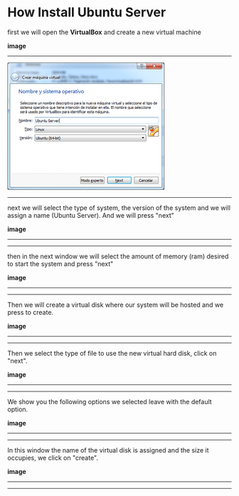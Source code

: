 How Install Ubuntu Server
===================

<i class="icon-pencil"></i> first we will open the **VirtualBox** and create a new virtual machine 

<i class="icon-camera"></i> **image** 

-------------

<img src="https://github.com/mt-imperial/UbuntuServer/blob/master/Imagenes/1.png">

-------------


<i class="icon-pencil"></i> next we will select the type of system, the version of the system and we will assign a name (Ubuntu Server). And we will press "next"

<i class="icon-camera"></i> **image** 

-------------

-------------

<i class="icon-pencil"></i> then in the next window we will select the amount of memory (ram) desired to start the system and press "next"

<i class="icon-camera"></i> **image** 

----------

-------------

<i class="icon-pencil"></i> Then we will create a virtual disk where our system will be hosted and we press to create.

<i class="icon-camera"></i> **image** 

----------

-------------

<i class="icon-pencil"></i> Then we select the type of file to use the new virtual hard disk, click on "next".

<i class="icon-camera"></i> **image** 

-------------

-------------


<i class="icon-pencil"></i> We show you the following options we selected leave with the default option.

<i class="icon-camera"></i> **image** 

-------------

-------------

<i class="icon-pencil"></i>In this window the name of the virtual disk is assigned and the size it occupies, we click on "create".

<i class="icon-camera"></i> **image** 

-------------

-------------
